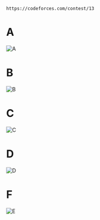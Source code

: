 ```
https://codeforces.com/contest/13
```

# A
![A](https://github.com/VanHoang110802/ABCXYZ/assets/108053955/627c6321-02a7-499d-9cf8-c28a28a25e7e)


# B
![B](https://github.com/VanHoang110802/ABCXYZ/assets/108053955/e5abb57a-9e4d-4a7c-ad58-98b4c623fcac)


# C
![C](https://github.com/VanHoang110802/ABCXYZ/assets/108053955/5fd4167c-a95d-4a7d-94ad-6db4173f74a0)


# D
![D](https://github.com/VanHoang110802/ABCXYZ/assets/108053955/0d502650-5168-49bb-9faa-d94717e312c3)


# F
![E](https://github.com/VanHoang110802/ABCXYZ/assets/108053955/610164f3-9821-461a-a647-ae78a759c104)


